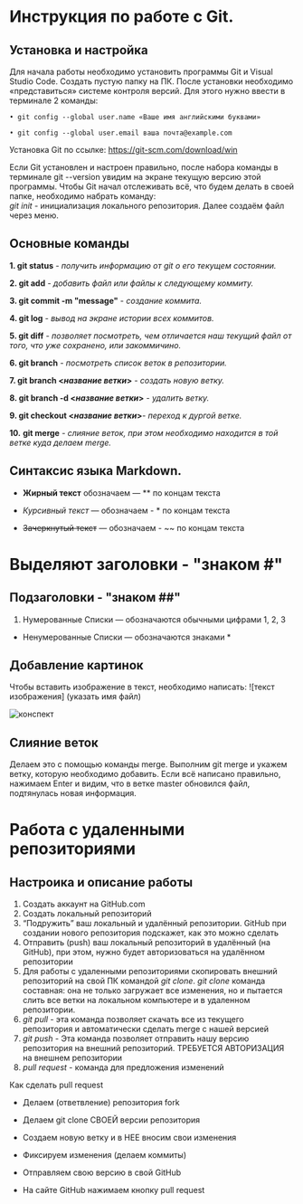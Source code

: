 # Инструкция по работе с Git.

## Установка и настройка


Для начала работы необходимо установить программы Git и Visual Studio Code. Создать пустую папку на ПК. После установки необходимо «представиться» системе контроля версий. Для этого нужно ввести в терминале 2 команды:

    • git config --global user.name «Ваше имя английскими буквами»

    • git config --global user.email ваша почта@example.com
    
Установка Git по ссылке: https://git-scm.com/download/win

Если Git установлен и настроен правильно, после набора команды в терминале git --version увидим на экране текущую версию этой программы. Чтобы Git начал отслеживать всё, что будем делать в своей папке, необходимо набрать команду:  
*git init* - инициализация локального репозитория. Далее создаём файл через меню.


## Основные команды


__1. git status__ - *получить информацию от git о его текущем состоянии.*

__2. git add__ - *добавить файл или файлы к следующему коммиту.*

__3. git commit -m "message"__ - *создание коммита.*

__4. git log__ - *вывод на экране истории всех коммитов.*

__5. git diff__ - *позволяет
посмотреть, чем отличается наш текущий файл от того, что уже сохранено, или закоммичино.*

__6. git branch__ - *посмотреть список веток в репозитории.*

__7. git branch <*название ветки*>__ - *создать новую ветку.*

__8. git branch -d <*название ветки*>__ - *удалить ветку.*

__9. git checkout <*название ветки*>__- *переход к дургой ветке.*

__10.__ **git merge** - *слияние веток, при этом необходимо находится в той ветке куда делаем merge.*



## Синтаксис языка Markdown. 


* **Жирный текст** обозначаем — ** по концам текста

* *Курсивный текст* — обозначаем - * по концам текста

* ~~Зачеркнутый текст~~ — обозначаем - ~~ по концам текста

# Выделяют заголовки - "знаком #"

## Подзаголовки - "знаком ##"

1. Нумерованные Списки —
обозначаются обычными
цифрами 1, 2, 3
* Ненумерованные Списки —
обозначаются знаками *


## Добавление картинок

Чтобы вставить изображение в текст, необходимо написать:
![текст изображения] (указать имя файл)

![конспект](Conspect3.jpg)

## Слияние веток

Делаем это с помощью команды merge. Выполним git merge
и укажем ветку, которую необходимо добавить. Если всё
написано правильно, нажимаем Enter и видим, что в ветке master обновился файл, подтянулась новая информация.


# Работа с удаленными репозиториями

## Настроика и описание работы

1. Создать аккаунт на GitHub.com
2. Создать локальный репозиторий
3. “Подружить” ваш локальный и удалённый репозитории. 
GitHub при создании нового репозитория подскажет, как это можно сделать
4. Отправить (push) ваш локальный репозиторий в удалённый (на GitHub), при этом, нужно будет авторизоваться на удалённом репозитории
5. Для работы с удаленными репозиториями скопировать внешний репозиторий на свой ПК командой *git clone*.
*git clone* команда составная: она не только загружает все изменения, но и пытается слить все ветки на локальном компьютере и в удаленном репозитории.
6. *git pull* - эта команда позволяет скачать все из текущего репозитория и автоматически сделать merge с нашей версией
7. *git push* - Эта команда позволяет отправить нашу версию репозитория на внешний репозиторий. ТРЕБУЕТСЯ АВТОРИЗАЦИЯ на внешнем репозитории
8. *pull request* - команда для предложения изменений

Как сделать pull request

* Делаем   (ответвление) репозитория fork

* Делаем git clone СВОЕЙ версии репозитория

* Создаем новую ветку и в НЕЕ вносим свои изменения

* Фиксируем изменения (делаем коммиты)

* Отправляем свою версию в свой GitHub

* На сайте GitHub нажимаем кнопку pull request





